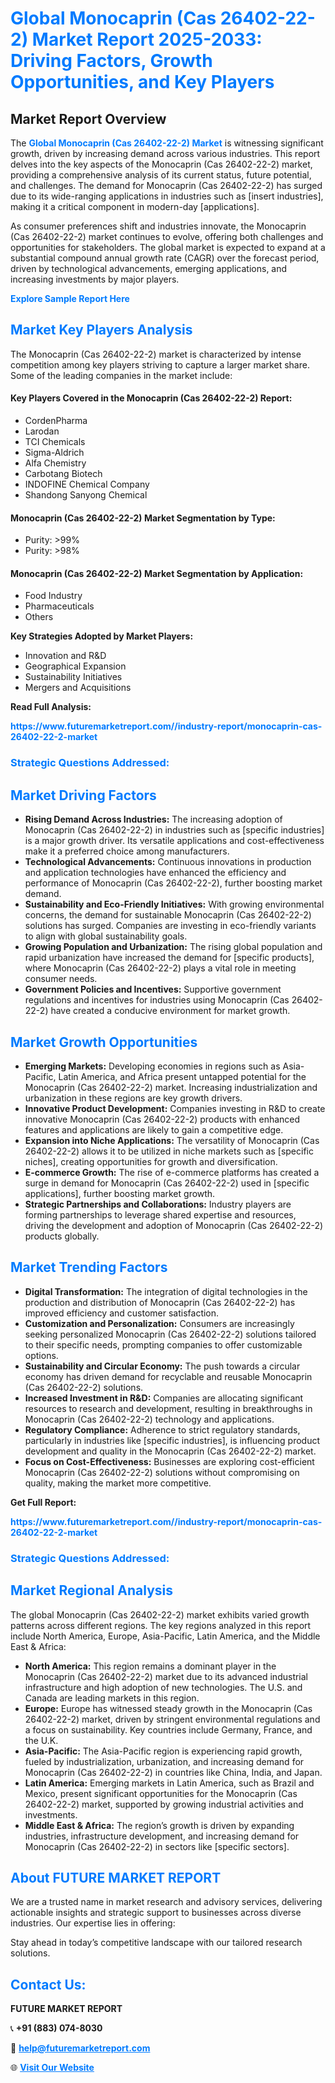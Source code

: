 <h1 style="color: #007BFF;">Global Monocaprin (Cas 26402-22-2) Market Report 2025-2033: Driving Factors, Growth Opportunities, and Key Players</h1>

<section id="overview">
<h2>Market Report Overview</h2>
<p>The <a href="https://www.futuremarketreport.com//industry-report/monocaprin-cas-26402-22-2-market" style="color: #007BFF; text-decoration: none;"><strong>Global Monocaprin (Cas 26402-22-2) Market</strong></a> is witnessing significant growth, driven by increasing demand across various industries. This report delves into the key aspects of the Monocaprin (Cas 26402-22-2) market, providing a comprehensive analysis of its current status, future potential, and challenges. The demand for Monocaprin (Cas 26402-22-2) has surged due to its wide-ranging applications in industries such as [insert industries], making it a critical component in modern-day [applications].</p>
<p>As consumer preferences shift and industries innovate, the Monocaprin (Cas 26402-22-2) market continues to evolve, offering both challenges and opportunities for stakeholders. The global market is expected to expand at a substantial compound annual growth rate (CAGR) over the forecast period, driven by technological advancements, emerging applications, and increasing investments by major players.</p>
</section>

<section id="overview">
<p><a href="https://www.futuremarketreport.com//request-sample/reportId=50213" style="color: #007BFF; text-decoration: none;"><strong>Explore Sample Report Here</strong></a></p>
</section>

<section id="key-players">
<h2 style="color: #007BFF;">Market Key Players Analysis</h2>
<p>The Monocaprin (Cas 26402-22-2) market is characterized by intense competition among key players striving to capture a larger market share. Some of the leading companies in the market include:</p>
<h4>Key Players Covered in the Monocaprin (Cas 26402-22-2) Report:</h4>
<ul><li>CordenPharma</li><li>Larodan</li><li>TCI Chemicals</li><li>Sigma-Aldrich</li><li>Alfa Chemistry</li><li>Carbotang Biotech</li><li>INDOFINE Chemical Company</li><li>Shandong Sanyong Chemical</li></ul>
<h4>Monocaprin (Cas 26402-22-2) Market Segmentation by Type:</h4>
<ul><li>Purity: &gt;99%</li><li>Purity: &gt;98%</li></ul>

<h4>Monocaprin (Cas 26402-22-2) Market Segmentation by Application:</h4>
<ul><li>Food Industry</li><li>Pharmaceuticals</li><li>Others</li></ul>
<p><strong>Key Strategies Adopted by Market Players:</strong></p>
<ul>
<li>Innovation and R&D</li>
<li>Geographical Expansion</li>
<li>Sustainability Initiatives</li>
<li>Mergers and Acquisitions</li>
</ul>
</section>

<section>
<p><strong>Read Full Analysis: </strong></p><a href="https://www.futuremarketreport.com//industry-report/monocaprin-cas-26402-22-2-market" style="color: #007BFF; text-decoration: none;"><strong>https://www.futuremarketreport.com//industry-report/monocaprin-cas-26402-22-2-market</strong></a>
<h3 style="color: #007BFF;">Strategic Questions Addressed:</h3>
</section>

<section id="driving-factors">
<h2 style="color: #007BFF;">Market Driving Factors</h2>
<ul>
<li><strong>Rising Demand Across Industries:</strong> The increasing adoption of Monocaprin (Cas 26402-22-2) in industries such as [specific industries] is a major growth driver. Its versatile applications and cost-effectiveness make it a preferred choice among manufacturers.</li>
<li><strong>Technological Advancements:</strong> Continuous innovations in production and application technologies have enhanced the efficiency and performance of Monocaprin (Cas 26402-22-2), further boosting market demand.</li>
<li><strong>Sustainability and Eco-Friendly Initiatives:</strong> With growing environmental concerns, the demand for sustainable Monocaprin (Cas 26402-22-2) solutions has surged. Companies are investing in eco-friendly variants to align with global sustainability goals.</li>
<li><strong>Growing Population and Urbanization:</strong> The rising global population and rapid urbanization have increased the demand for [specific products], where Monocaprin (Cas 26402-22-2) plays a vital role in meeting consumer needs.</li>
<li><strong>Government Policies and Incentives:</strong> Supportive government regulations and incentives for industries using Monocaprin (Cas 26402-22-2) have created a conducive environment for market growth.</li>
</ul>
</section>

<section id="growth-opportunities">
<h2 style="color: #007BFF;">Market Growth Opportunities</h2>
<ul>
<li><strong>Emerging Markets:</strong> Developing economies in regions such as Asia-Pacific, Latin America, and Africa present untapped potential for the Monocaprin (Cas 26402-22-2) market. Increasing industrialization and urbanization in these regions are key growth drivers.</li>
<li><strong>Innovative Product Development:</strong> Companies investing in R&D to create innovative Monocaprin (Cas 26402-22-2) products with enhanced features and applications are likely to gain a competitive edge.</li>
<li><strong>Expansion into Niche Applications:</strong> The versatility of Monocaprin (Cas 26402-22-2) allows it to be utilized in niche markets such as [specific niches], creating opportunities for growth and diversification.</li>
<li><strong>E-commerce Growth:</strong> The rise of e-commerce platforms has created a surge in demand for Monocaprin (Cas 26402-22-2) used in [specific applications], further boosting market growth.</li>
<li><strong>Strategic Partnerships and Collaborations:</strong> Industry players are forming partnerships to leverage shared expertise and resources, driving the development and adoption of Monocaprin (Cas 26402-22-2) products globally.</li>
</ul>
</section>

<section id="trending-factors">
<h2 style="color: #007BFF;">Market Trending Factors</h2>
<ul>
<li><strong>Digital Transformation:</strong> The integration of digital technologies in the production and distribution of Monocaprin (Cas 26402-22-2) has improved efficiency and customer satisfaction.</li>
<li><strong>Customization and Personalization:</strong> Consumers are increasingly seeking personalized Monocaprin (Cas 26402-22-2) solutions tailored to their specific needs, prompting companies to offer customizable options.</li>
<li><strong>Sustainability and Circular Economy:</strong> The push towards a circular economy has driven demand for recyclable and reusable Monocaprin (Cas 26402-22-2) solutions.</li>
<li><strong>Increased Investment in R&D:</strong> Companies are allocating significant resources to research and development, resulting in breakthroughs in Monocaprin (Cas 26402-22-2) technology and applications.</li>
<li><strong>Regulatory Compliance:</strong> Adherence to strict regulatory standards, particularly in industries like [specific industries], is influencing product development and quality in the Monocaprin (Cas 26402-22-2) market.</li>
<li><strong>Focus on Cost-Effectiveness:</strong> Businesses are exploring cost-efficient Monocaprin (Cas 26402-22-2) solutions without compromising on quality, making the market more competitive.</li>
</ul>
</section>

<section>
<p><strong>Get Full Report: </strong></p><a href="https://www.futuremarketreport.com//industry-report/monocaprin-cas-26402-22-2-market" style="color: #007BFF; text-decoration: none;"><strong>https://www.futuremarketreport.com//industry-report/monocaprin-cas-26402-22-2-market</strong></a>
<h3 style="color: #007BFF;">Strategic Questions Addressed:</h3>
</section>


<section id="regional-analysis">
<h2 style="color: #007BFF;">Market Regional Analysis</h2>
<p>The global Monocaprin (Cas 26402-22-2) market exhibits varied growth patterns across different regions. The key regions analyzed in this report include North America, Europe, Asia-Pacific, Latin America, and the Middle East & Africa:</p>
<ul>
<li><strong>North America:</strong> This region remains a dominant player in the Monocaprin (Cas 26402-22-2) market due to its advanced industrial infrastructure and high adoption of new technologies. The U.S. and Canada are leading markets in this region.</li>
<li><strong>Europe:</strong> Europe has witnessed steady growth in the Monocaprin (Cas 26402-22-2) market, driven by stringent environmental regulations and a focus on sustainability. Key countries include Germany, France, and the U.K.</li>
<li><strong>Asia-Pacific:</strong> The Asia-Pacific region is experiencing rapid growth, fueled by industrialization, urbanization, and increasing demand for Monocaprin (Cas 26402-22-2) in countries like China, India, and Japan.</li>
<li><strong>Latin America:</strong> Emerging markets in Latin America, such as Brazil and Mexico, present significant opportunities for the Monocaprin (Cas 26402-22-2) market, supported by growing industrial activities and investments.</li>
<li><strong>Middle East & Africa:</strong> The region’s growth is driven by expanding industries, infrastructure development, and increasing demand for Monocaprin (Cas 26402-22-2) in sectors like [specific sectors].</li>
</ul>
</section>

<footer>
<h2 style="color: #007BFF;">About FUTURE MARKET REPORT</h2>
<p>We are a trusted name in market research and advisory services, delivering actionable insights and strategic support to businesses across diverse industries. Our expertise lies in offering:</p>

<p>Stay ahead in today’s competitive landscape with our tailored research solutions.</p>

<h2 style="color: #007BFF;">Contact Us:</h2>
<p><strong>FUTURE MARKET REPORT</strong></p>
<p>📞 <strong>+91 (883) 074-8030</strong></p>
<p>📧 <strong><a href="mailto:help@futuremarketreport.com" style="color: #007BFF;">help@futuremarketreport.com</a></strong></p>
<p>🌐 <strong><a href="https://www.futuremarketreport.com/" style="color: #007BFF;">Visit Our Website</a></strong></p>
</footer>